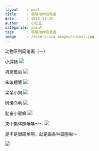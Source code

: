 ```yaml
---
layout    : post
title     : 萌萌动物简笔画
date      : 2015-11-26
author    : 小红丘
categories: paint
tags      : 萌萌动物简笔画
image     : /assets/ava_images/animal.jpg
---
```



动物系列简笔画（一）

小胖猪
![](/assets/ava_images/animal-01.jpg)

机灵瓢虫
![](/assets/ava_images/animal-02.jpg)

笨笨螃蟹
![](/assets/ava_images/animal-03.jpg)

呆呆小狗
![](/assets/ava_images/animal-04.jpg)

懒懒乌龟
![](/assets/ava_images/animal-05.jpg)

勤奋小蜜蜂
![](/assets/ava_images/animal-06.jpg)

来个集体照嘻嘻～～
![](/assets/ava_images/animal-07.jpg)

是不是很简单啊，就是画各种圆圈啦～


![](/assets/images/qrcode_tail.jpg)

